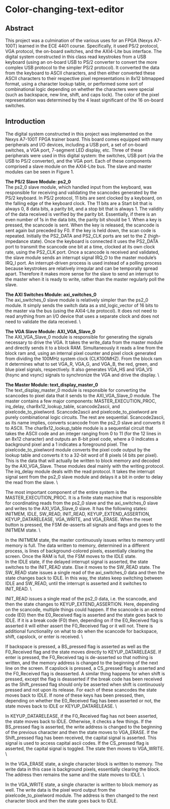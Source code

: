 # Color-changing-text-editor
## Abstract
This project was a culmination of the various uses for an FPGA (Nexys A7-100T) learned in the ECE 4401 course. 
Specifically, it used PS/2 protocol, VGA protocol, the on-board switches, and the AXI4-Lite bus interface. 
The digital system constructed in this class read keystrokes from a USB keyboard (using an on-board USB to PS/2 converter to convert 
the more complex USB protocol to the simpler PS/2 protocol). 
It converted the data from the keyboard to ASCII characters, and then either converted these ASCII characters 
to their respective pixel representations in 8x12 bitmapped format, using a character lookup table, or performed 
some sort of combinational logic depending on whether the characters were special (such as backspace, new line, shift, and caps lock). 
The color of the pixel representation was determined by the 4 least significant of the 16 on-board switches. 

## Introduction
The digital system constructed in this project was implemented on the Nexys A7-100T FPGA trainer board. 
This board comes equipped with many peripherals and I/O devices, including a USB port, a set of on-board switches, 
a VGA port, 7-segment LED display, etc. Three of these peripherals were used in this digital system: the switches, 
USB port (via the USB to PS/2 converter), and the VGA port. Each of these components comprised a slave module on the AXI4-Lite bus. 
The slave and master modules can be seen in Figure 1. 

**The PS/2 Slave Module: ps2_0**  \
The ps2_0 slave module, which handled input from the keyboard, was responsible for receiving and validating the scancodes generated by the PS/2 keyboard. 
In PS/2 protocol, 11 bits are sent clocked by a keyboard, on the falling edge of the keyboard clock. 
The 11 bits are a Start bit that is always 0, 8 data bits, a parity bit, and a stop bit that is always 1. 
The validity of the data received is verified by the parity bit. Essentially, if there is an even number of 1s in the data bits,
the parity bit should be 1. When a key is pressed, the scancode is sent. When the key is released, the scancode is sent again but preceded by F0. 
If the key is held down, the scan code is repeated. Initially the  PS2_DATA and PS2_CLK ports are set to the Z (high-impedance state). 
Once the keyboard is connected it uses the PS2_DATA port to transmit the scancode one bit at a time, clocked at its own clock rate, using the PS2_CLK port. 
Once a scancode is received and validated, the slave module sends an interrupt signal IRQ_O to the master module’s IRQ_I port. 
An interrupt-driven process is used instead of a polling process because keystrokes are relatively irregular and can be temporally spread apart. 
Therefore it makes more sense for the slave to send an interrupt to the master when it is ready to write, rather than the master regularly poll the slave. 

**The AXI Switches Module: axi_switches_0** \
The axi_switches_0 slave module is relatively simpler than the ps2_0 module. 
It simply sends the switch data as a std_logic_vector of 16 bits to the master via the bus (using the AXI4-Lite protocol). 
It does not need to read anything from an I/O device that uses a separate clock and does not need to validate the data received. \

**The VGA Slave Module: AXI_VGA_Slave_0** \
The AXI_VGA_Slave_0 module is responsible for generating the signals necessary to drive the VGA. 
It takes the write_data from the master module and directly sends it to a block RAM. 
Simultaneously it reads a line from the block ram and, using an internal pixel counter and pixel clock generated from dividing 
the 100MHz system clock (CLK100MHZ). From the block ram it determines what to set VGA_R, VGA_G, and VGA_B, the red, green, and blue pixel signals, respectively.
It also generates VGA_HS and VGA_VS (hsync and vsync) signals to synchronize the VGA and drive the display. \

**The Master Module: text_display_master_0** \
	The text_display_master_0 module is responsible for converting the scancodes to pixel data that it sends to the AXI_VGA_Slave_0 module. 
  The master contains a few major components: MASTER_EXECUTION_PROC, irq_delay, char8x12_lookup_table, scancode2ascii, and pixelcode_to_pixelword. 
	Scancode2ascii and pixelcode_to_pixelword are purely combinational logic circuits. The rest are sequential. Scancode2ascii, as its name implies, 
  converts scancode from the ps2_0 slave and converts it to ASCII. The char8x12_lookup_table module is a sequential circuit that takes the ASCII code and 
  an integer ranging from 0 to 11 (for the 12 lines in an 8x12 character) and outputs an 8-bit pixel code, where a 0 indicates a background pixel and a 1 
  indicates a foreground pixel. The pixelcode_to_pixelword module converts the pixel code output by the lookup table and converts it to a 32-bit word of
  8 pixels (4 bits per pixel). This is the data that will actually be written to block memory and decoded by the AXI_VGA_Slave. These modules deal mainly 
  with the writing protocol. The irq_delay module deals with the read protocol. It takes the interrupt signal sent from the ps2_0 slave module and delays 
  it a bit in order to delay the read from the slave. \
  
The most important component of the entire system is the MASTER_EXECUTION_PROC. It is a finite state machine that is responsible for coordinating reads 
  from the ps2_0 slave and the axi_switches_0 slave and writes to the AXI_VGA_Slave_0 slave. It has the following states: INITMEM, IDLE, SW_READ, INIT_READ, 
  KEYUP_EXTEND_ASSERTION, KEYUP_DATARELEASE, VGA_WRITE, and VGA_ERASE. When the reset button is pressed, the FSM de-asserts all signals and flags and goes to 
  the INITMEM state. \
  
In the INITMEM state, the master continuously issues writes to memory until memory is full. The data written to memory, determined in a different process, 
is lines of background-colored pixels, essentially clearing the screen. Once the RAM is full, the FSM moves to the IDLE state. \
In the IDLE state, if the delayed interrupt signal is asserted, the state switches to the INIT_READ state. Else it moves to the SW_READ state. The SW_READ 
state issues a single read of the axi_switches_0 data and then the state changes back to IDLE. In this way, the states keep switching between IDLE and SW_READ, 
until the interrupt is asserted and it switches to INIT_READ. \

INIT_READ issues a single read of the ps2_0 data, i.e. the scancode, and then the state changes to KEYUP_EXTEND_ASSERTION. Here, depending on the scancode, 
multiple things could happen. If the scancode is an extend code (E0) then the E0_Received flag is asserted and the state goes back to IDLE. 
If it is a break code (F0) then, depending on if the E0_Received flag is asserted it will either assert the F0_Received flag or it will not. 
There is additional functionality on what to do when the scancode for backspace, shift, capslock, or enter is received. \

If backspace is pressed, a BS_pressed flag is asserted as well as the F0_Received flag and the state moves directly to KEYUP_DATARELEASE. 
If enter is pressed, the F0_Received tag is de-asserted so that nothing is written, and the memory address is changed to the beginning of the next line on the screen. 
If capslock is pressed, a CS_pressed flag is asserted and the F0_Received flag is deasserted. A similar thing happens for when shift is pressed, except the flag is 
deasserted if the break code has been received as the Shift_pressed flag should only be asserted when shift is continuously pressed and not upon its release. 
For each of these scancodes the state moves back to IDLE. If none of these keys has been pressed, then, depending on whether the E0_Received flag has been asserted or not, 
the state moves back to IDLE or KEYUP_DATARELEASE. \

In KEYUP_DATARELEASE, if the F0_Received flag has not been asserted, the state moves back to IDLE. Otherwise, it checks a few things. 
If the BS_pressed flag is asserted, the write address is changed to the beginning of the previous character and then the state moves to VGA_ERASE. 
If the Shift_pressed flag has been received, the capital signal is asserted. This signal is used to access capital ascii codes.
If the CS_pressed flag is asserted, the capital signal is toggled. The state then moves to VGA_WRITE. \ 

In the VGA_ERASE state, a single character block is written to memory. The write data in this case is background pixels, essentially clearing the block. 
The address then remains the same and the state moves to IDLE.  \

In the VGA_WRITE state, a single character is written to block memory as well. The write data is the pixel word output from the pixelcode_to_pixelword module. 
The address is then changed to the next character block and then the state goes back to IDLE.

